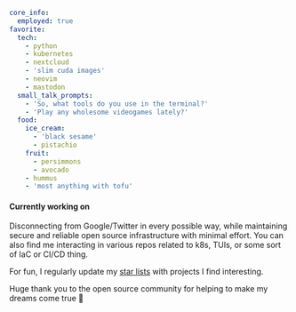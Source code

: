 ```yaml
core_info:
  employed: true
favorite:
  tech:
    - python
    - kubernetes
    - nextcloud
    - 'slim cuda images'
    - neovim
    - mastodon
  small_talk_prompts:
    - 'So, what tools do you use in the terminal?'
    - 'Play any wholesome videogames lately?'
  food:
    ice_cream:
      - 'black sesame'
      - pistachio
    fruit:
      - persimmons
      - avocado
    - hummus
    - 'most anything with tofu'
```

#### Currently working on
Disconnecting from Google/Twitter in every possible way, while maintaining secure and reliable open source infrastructure with minimal effort. You can also find me interacting in various repos related to k8s, TUIs, or some sort of IaC or CI/CD thing.

For fun, I regularly update my [star lists](https://github.com/jessebot?tab=stars) with projects I find interesting.

Huge thank you to the open source community for helping to make my dreams come true 💙
